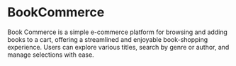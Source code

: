 # BookCommerce
Book Commerce is a simple e-commerce platform for browsing and adding books to a cart, offering a streamlined and enjoyable book-shopping experience. Users can explore various titles, search by genre or author, and manage selections with ease.
